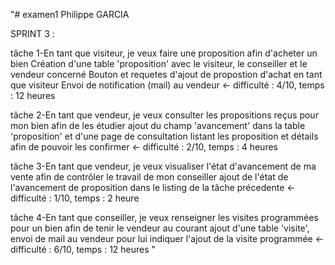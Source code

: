 "# examen1 Philippe GARCIA

SPRINT 3 :

tâche 1-En tant que visiteur, je veux faire une proposition afin d'acheter un bien
	Création d'une table 'proposition' avec le visiteur, le conseiller et le vendeur concerné
	Bouton et requetes d'ajout de propostion d'achat en tant que visiteur
	Envoi de notification (mail) au vendeur
	<- difficulté : 4/10, temps : 12 heures
	
tâche 2-En tant que vendeur, je veux consulter les propositions reçus pour mon bien afin de les étudier
	ajout du champ 'avancement' dans la table 'proposition' et d'une page de consultation listant les proposition et détails afin de pouvoir les confirmer
	<- difficulté : 2/10, temps : 4 heures

tâche 3-En tant que vendeur, je veux visualiser l'état d'avancement de ma vente afin de contrôler le travail de mon conseiller
	ajout de l'état de l'avancement de proposition dans le listing de la tâche précedente
	<- difficulté : 1/10, temps : 2 heure
	
tâche 4-En tant que conseiller, je veux renseigner les visites programmées pour un bien afin de tenir le vendeur au courant
	ajout d'une table 'visite', envoi de mail au vendeur pour lui indiquer l'ajout de la visite programmée
	<- difficulté : 6/10, temps : 12 heures
" 
